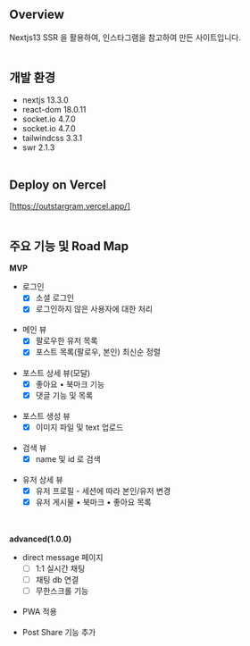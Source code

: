 ## Overview
Nextjs13 SSR 을 활용하여, 인스타그램을 참고하여 만든 사이트입니다. 
<br><br>

## 개발 환경
- nextjs 13.3.0
- react-dom 18.0.11
- socket.io 4.7.0
- socket.io 4.7.0
- tailwindcss 3.3.1
- swr 2.1.3
<br><br>

## Deploy on Vercel
[https://outstargram.vercel.app/]
<br><br>

## 주요 기능 및 Road Map
**MVP**
<br>
- 로그인
    - [x]  소셜 로그인
    - [x]  로그인하지 않은 사용자에 대한 처리
<br><br>
- 메인 뷰
    - [x]  팔로우한 유저 목록
    - [x]  포스트 목록(팔로우, 본인) 최신순 정렬
<br><br>
- 포스트 상세 뷰(모달)
    - [x]  좋아요 • 북마크 기능
    - [x]  댓글 기능 및 목록
<br><br>
- 포스트 생성 뷰
    - [x]  이미지 파일 및 text 업로드
<br><br>
- 검색 뷰
    - [x]  name 및 id 로 검색
<br><br>
- 유저 상세 뷰
    - [x]  유저 프로필 - 세션에 따라 본인/유저 변경
    - [x]  유저 게시물 • 북마크 • 좋아요 목록
 
<br><br>
**advanced(1.0.0)**
<br>
- direct message 페이지
    - [ ]  1:1 실시간 채팅
    - [ ]  채팅 db 연결
    - [ ]  무한스크롤 기능
<br><br>
- PWA 적용
<br><br>
- Post Share 기능 추가

